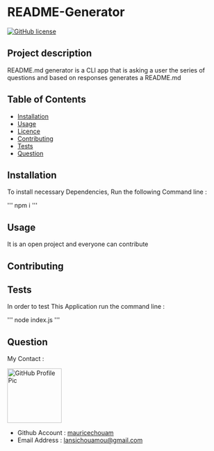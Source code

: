 
# README-Generator
[![GitHub license](https://img.shields.io/badge/licence-BSD3.0-green)](https://github.com/mauricechouam/README-Generator)

 ## Project description
README.md generator is a CLI app that is asking a user the series of questions and based on responses generates a README.md

  ## Table of Contents ##
  * [Installation](#Installation)
  * [Usage](#Usage)
  * [Licence](#Wireframe)
  * [Contributing](#Contributing)
  * [Tests](#Tests)
  * [Question](#Question)

## Installation
To install necessary Dependencies, Run the following Command line :

'''
npm i
'''

## Usage
It is an open project and everyone can contribute

## Contributing 


 ## Tests
 In order to test This Application run the command line :

 '''
 node index.js
 '''
 ## Question

My Contact :

<img src="https://github.com/mauricechouam.png" alt="GitHub Profile Pic" width="125" height="125">

- Github Account :  [mauricechouam](https://github.com/mauricechouam)
- Email Address :  lansichouamou@gmail.com


  